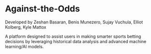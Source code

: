 # Against-the-Odds

Developed by Zeshan Basaran, Benis Munezero, Sujay Vuchula, Elliot Kolberg, Kyle Mattox

A platform designed to assist users in making smarter sports betting decisions by leveraging historical data analysis and advanced machine learning/AI models.


